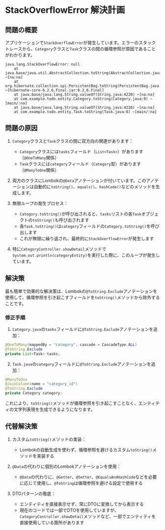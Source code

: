 # StackOverflowError 解決計画

## 問題の概要

アプリケーションで`StackOverflowError`が発生しています。エラーのスタックトレースから、`Category`クラスと`Task`クラスの間の循環参照が原因であることがわかります。

```
java.lang.StackOverflowError: null
	at java.base/java.util.AbstractCollection.toString(AbstractCollection.java:449) ~[na:na]
	at org.hibernate.collection.spi.PersistentBag.toString(PersistentBag.java:590) ~[hibernate-core-6.2.6.Final.jar:6.2.6.Final]
	at java.base/java.lang.String.valueOf(String.java:4220) ~[na:na]
	at com.example.todo.entity.Category.toString(Category.java:9) ~[main/:na]
	at java.base/java.lang.String.valueOf(String.java:4220) ~[na:na]
	at com.example.todo.entity.Task.toString(Task.java:8) ~[main/:na]
```

## 問題の原因

1. `Category`クラスと`Task`クラスの間に双方向の関連があります：
   - `Category`クラスには`tasks`フィールド（`List<Task>`）があります（`@OneToMany`関係）
   - `Task`クラスには`category`フィールド（`Category`型）があります（`@ManyToOne`関係）

2. 両方のクラスにLombokの`@Data`アノテーションが付いています。このアノテーションは自動的に`toString()`、`equals()`、`hashCode()`などのメソッドを生成します。

3. 無限ループの発生プロセス：
   - `Category.toString()`が呼び出されると、`tasks`リストの各`Task`オブジェクトの`toString()`も呼び出されます
   - 各`Task.toString()`は`category`フィールドの`Category.toString()`を呼び出します
   - これが無限に繰り返され、最終的に`StackOverflowError`が発生します

4. 特に`CategoryController.showDetail`メソッドで`System.out.println(categoryEntity)`を実行した際に、このループが発生しています。

## 解決策

最も簡単で効果的な解決策は、Lombokの`@ToString.Exclude`アノテーションを使用して、循環参照を引き起こすフィールドを`toString()`メソッドから除外することです。

### 修正手順

1. `Category.java`の`tasks`フィールドに`@ToString.Exclude`アノテーションを追加：

```java
@OneToMany(mappedBy = "category", cascade = CascadeType.ALL)
@ToString.Exclude
private List<Task> tasks;
```

2. `Task.java`の`category`フィールドに`@ToString.Exclude`アノテーションを追加：

```java
@ManyToOne
@JoinColumn(name = "category_id")
@ToString.Exclude
private Category category;
```

これにより、`toString()`メソッドが循環参照を引き起こすことなく、エンティティの文字列表現を生成できるようになります。

## 代替解決策

1. カスタム`toString()`メソッドの実装：
   - Lombokの自動生成を使わず、循環参照を避けるカスタム`toString()`メソッドを実装する

2. `@Data`の代わりに個別のLombokアノテーションを使用：
   - `@Data`の代わりに、`@Getter`、`@Setter`、`@EqualsAndHashCode`などを必要に応じて使用し、`@ToString`は循環参照を避ける設定で使用する

3. DTOパターンの徹底：
   - エンティティを直接表示せず、常にDTOに変換してから表示する
   - 現在のコードでは一部でDTOを使用していますが、`CategoryController.showDetail`メソッドなど、一部でエンティティを直接使用している箇所があります